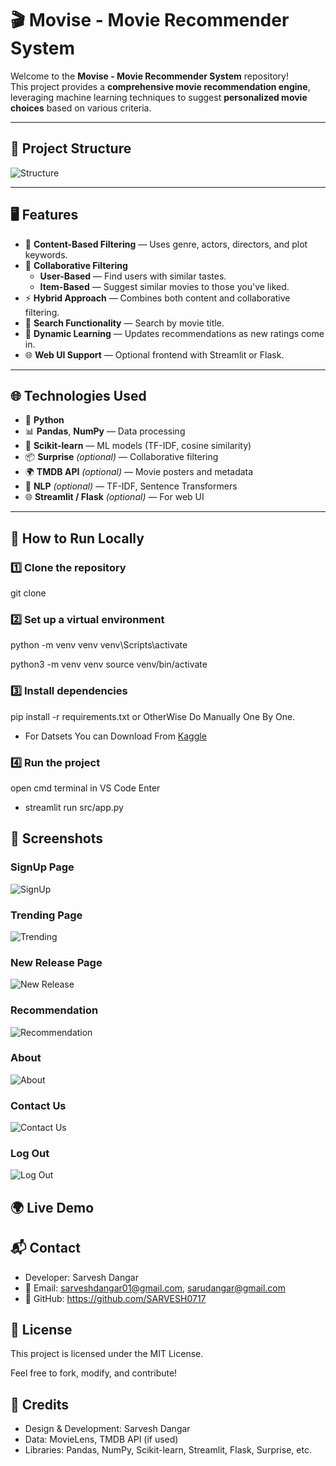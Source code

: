 # 🎬 **Movise - Movie Recommender System**

Welcome to the **Movise - Movie Recommender System** repository!  
This project provides a **comprehensive movie recommendation engine**,  
leveraging machine learning techniques to suggest **personalized movie choices** based on various criteria.

---

## 📂 **Project Structure**

![Structure](Screenshots/Structure.png)

---

## 🖥️ **Features**

- 🎯 **Content-Based Filtering** — Uses genre, actors, directors, and plot keywords.
- 👥 **Collaborative Filtering**
  - **User-Based** — Find users with similar tastes.
  - **Item-Based** — Suggest similar movies to those you've liked.
- ⚡ **Hybrid Approach** — Combines both content and collaborative filtering.
- 🔎 **Search Functionality** — Search by movie title.
- 🧠 **Dynamic Learning** — Updates recommendations as new ratings come in.
- 🌐 **Web UI Support** — Optional frontend with Streamlit or Flask.

---

## 🌐 **Technologies Used**

- 🐍 **Python**
- 📊 **Pandas**, **NumPy** — Data processing
- 🤖 **Scikit-learn** — ML models (TF-IDF, cosine similarity)
- 📦 **Surprise** *(optional)* — Collaborative filtering
- 🌍 **TMDB API** *(optional)* — Movie posters and metadata
- 🧠 **NLP** *(optional)* — TF-IDF, Sentence Transformers
- 🌐 **Streamlit / Flask** *(optional)* — For web UI

---

## 🚀 **How to Run Locally**

### 1️⃣ Clone the repository
git clone  

### 2️⃣ Set up a virtual environment
<!-- For Windows: -->
python -m venv venv
venv\Scripts\activate 

<!-- macOS/Linux: -->
python3 -m venv venv
source venv/bin/activate

### 3️⃣ Install dependencies

pip install -r requirements.txt or OtherWise Do Manually One By One.

- For Datsets You can Download From [Kaggle](https://www.kaggle.com/datasets/tmdb/tmdb-movie-metadata/data)

### 4️⃣ Run the project
open cmd terminal in VS Code
Enter 
- streamlit run src/app.py

## 📸 Screenshots
### SignUp Page
![SignUp](Screenshots/SignUp.png)

### Trending Page
![Trending](Screenshots/Trending.png)

### New Release Page
![New Release](Screenshots/NewReleases.png)

### Recommendation
![Recommendation](Screenshots/Recommend.png)

### About
![About](Screenshots/About.png)

### Contact Us
![Contact Us](Screenshots/ContactUs.png)

### Log Out
![Log Out](Screenshots/LogOut.png)


## 🌍 Live Demo


## 📬 Contact
- Developer: Sarvesh Dangar  
- 📧 Email: sarveshdangar01@gmail.com, sarudangar@gmail.com  
- 🔗 GitHub: https://github.com/SARVESH0717  

## 📃 License
This project is licensed under the MIT License.  

Feel free to fork, modify, and contribute!

## 🔖 Credits
- Design & Development: Sarvesh Dangar  
- Data: MovieLens, TMDB API (if used)  
- Libraries: Pandas, NumPy, Scikit-learn, Streamlit, Flask, Surprise, etc.
